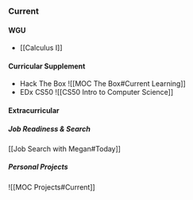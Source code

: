### Current
#### WGU
- [[Calculus I]]

#### Curricular Supplement
- Hack The Box ![[MOC The Box#Current Learning]]
- EDx CS50 ![[CS50 Intro to Computer Science]]

#### Extracurricular
##### Job Readiness & Search
[[Job Search with Megan#Today]]
##### Personal Projects
![[MOC Projects#Current]]